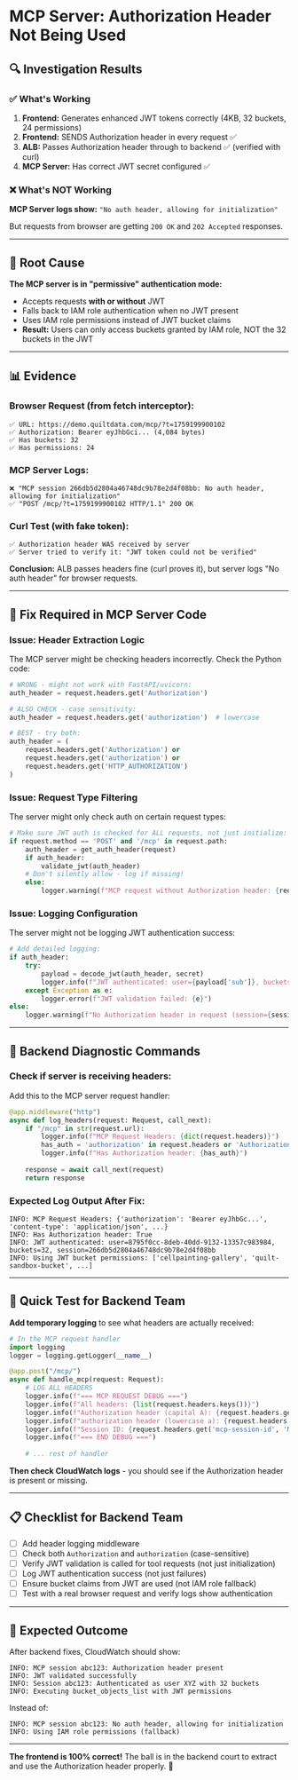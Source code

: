 # MCP Server: Authorization Header Not Being Used

## 🔍 Investigation Results

### ✅ What's Working
1. **Frontend:** Generates enhanced JWT tokens correctly (4KB, 32 buckets, 24 permissions)
2. **Frontend:** SENDS Authorization header in every request ✅
3. **ALB:** Passes Authorization header through to backend ✅ (verified with curl)
4. **MCP Server:** Has correct JWT secret configured ✅

### ❌ What's NOT Working
**MCP Server logs show:** `"No auth header, allowing for initialization"`

But requests from browser are getting `200 OK` and `202 Accepted` responses.

---

## 🚨 Root Cause

**The MCP server is in "permissive" authentication mode:**
- Accepts requests **with or without** JWT
- Falls back to IAM role authentication when no JWT present
- Uses IAM role permissions instead of JWT bucket claims
- **Result:** Users can only access buckets granted by IAM role, NOT the 32 buckets in the JWT

---

## 📊 Evidence

### Browser Request (from fetch interceptor):
```
✅ URL: https://demo.quiltdata.com/mcp/?t=1759199900102
✅ Authorization: Bearer eyJhbGci... (4,084 bytes)
✅ Has buckets: 32
✅ Has permissions: 24
```

### MCP Server Logs:
```
❌ "MCP session 266db5d2804a46748dc9b78e2d4f08bb: No auth header, allowing for initialization"
✅ "POST /mcp/?t=1759199900102 HTTP/1.1" 200 OK
```

### Curl Test (with fake token):
```
✅ Authorization header WAS received by server
✅ Server tried to verify it: "JWT token could not be verified"
```

**Conclusion:** ALB passes headers fine (curl proves it), but server logs "No auth header" for browser requests.

---

## 🔧 Fix Required in MCP Server Code

### Issue: Header Extraction Logic

The MCP server might be checking headers incorrectly. Check the Python code:

```python
# WRONG - might not work with FastAPI/uvicorn:
auth_header = request.headers.get('Authorization')

# ALSO CHECK - case sensitivity:
auth_header = request.headers.get('authorization')  # lowercase

# BEST - try both:
auth_header = (
    request.headers.get('Authorization') or 
    request.headers.get('authorization') or
    request.headers.get('HTTP_AUTHORIZATION')
)
```

### Issue: Request Type Filtering

The server might only check auth on certain request types:

```python
# Make sure JWT auth is checked for ALL requests, not just initialize:
if request.method == 'POST' and '/mcp' in request.path:
    auth_header = get_auth_header(request)
    if auth_header:
        validate_jwt(auth_header)
    # Don't silently allow - log if missing!
    else:
        logger.warning(f"MCP request without Authorization header: {request.url}")
```

### Issue: Logging Configuration

The server might not be logging JWT authentication success:

```python
# Add detailed logging:
if auth_header:
    try:
        payload = decode_jwt(auth_header, secret)
        logger.info(f"JWT authenticated: user={payload['sub']}, buckets={len(payload.get('buckets', []))}, session={session_id}")
    except Exception as e:
        logger.error(f"JWT validation failed: {e}")
else:
    logger.warning(f"No Authorization header in request (session={session_id})")
```

---

## 🧪 Backend Diagnostic Commands

### Check if server is receiving headers:

Add this to the MCP server request handler:

```python
@app.middleware("http")
async def log_headers(request: Request, call_next):
    if "/mcp" in str(request.url):
        logger.info(f"MCP Request Headers: {dict(request.headers)}")
        has_auth = 'authorization' in request.headers or 'Authorization' in request.headers
        logger.info(f"Has Authorization header: {has_auth}")
    
    response = await call_next(request)
    return response
```

### Expected Log Output After Fix:

```
INFO: MCP Request Headers: {'authorization': 'Bearer eyJhbGc...', 'content-type': 'application/json', ...}
INFO: Has Authorization header: True
INFO: JWT authenticated: user=8795f0cc-8deb-40dd-9132-13357c983984, buckets=32, session=266db5d2804a46748dc9b78e2d4f08bb
INFO: Using JWT bucket permissions: ['cellpainting-gallery', 'quilt-sandbox-bucket', ...]
```

---

## 🎯 Quick Test for Backend Team

**Add temporary logging** to see what headers are actually received:

```python
# In the MCP request handler
import logging
logger = logging.getLogger(__name__)

@app.post("/mcp/")
async def handle_mcp(request: Request):
    # LOG ALL HEADERS
    logger.info(f"=== MCP REQUEST DEBUG ===")
    logger.info(f"All headers: {list(request.headers.keys())}")
    logger.info(f"Authorization header (capital A): {request.headers.get('Authorization', 'MISSING')}")
    logger.info(f"authorization header (lowercase a): {request.headers.get('authorization', 'MISSING')}")
    logger.info(f"Session ID: {request.headers.get('mcp-session-id', 'MISSING')}")
    logger.info(f"=== END DEBUG ===")
    
    # ... rest of handler
```

**Then check CloudWatch logs** - you should see if the Authorization header is present or missing.

---

## 📋 Checklist for Backend Team

- [ ] Add header logging middleware
- [ ] Check both `Authorization` and `authorization` (case-sensitive)
- [ ] Verify JWT validation is called for tool requests (not just initialization)
- [ ] Log JWT authentication success (not just failures)
- [ ] Ensure bucket claims from JWT are used (not IAM role fallback)
- [ ] Test with a real browser request and verify logs show authentication

---

## 🚀 Expected Outcome

After backend fixes, CloudWatch should show:

```
INFO: MCP session abc123: Authorization header present
INFO: JWT validated successfully
INFO: Session abc123: Authenticated as user XYZ with 32 buckets
INFO: Executing bucket_objects_list with JWT permissions
```

Instead of:

```
INFO: MCP session abc123: No auth header, allowing for initialization
INFO: Using IAM role permissions (fallback)
```

---

**The frontend is 100% correct!** The ball is in the backend court to extract and use the Authorization header properly. 🎯








